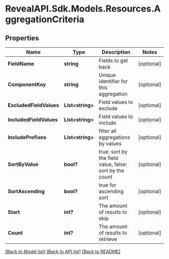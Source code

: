 # RevealAPI.Sdk.Models.Resources.AggregationCriteria
## Properties

Name | Type | Description | Notes
------------ | ------------- | ------------- | -------------
**FieldName** | **string** | Fields to get back | [optional] 
**ComponentKey** | **string** | Unique identifier for this aggregation | [optional] 
**ExcludedFieldValues** | **List&lt;string&gt;** | Field values to exclude | [optional] 
**IncludedFieldValues** | **List&lt;string&gt;** | Field values to include | [optional] 
**IncludePrefixes** | **List&lt;string&gt;** | filter all aggregations  by values | [optional] 
**SortByValue** | **bool?** | true: sort by the field value,   false: sort by the count | [optional] 
**SortAscending** | **bool?** | true for ascending sort | [optional] 
**Start** | **int?** | The amount of results to skip | [optional] 
**Count** | **int?** | The amount of results to retrieve | [optional] 

[[Back to Model list]](../README.md#documentation-for-models) [[Back to API list]](../README.md#documentation-for-api-endpoints) [[Back to README]](../README.md)

